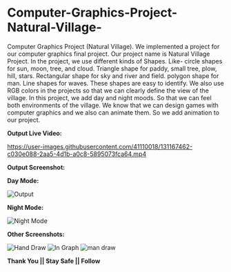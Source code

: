 # Computer-Graphics-Project-Natural-Village-
Computer Graphics Project (Natural Village).  We implemented a project for our computer graphics final project. Our project name is Natural Village Project. In the project, we use different kinds of Shapes. Like- circle shapes for sun, moon, tree, and cloud. Triangle shape for paddy, small tree, plow, hill, stars. Rectangular shape for sky and river and field. polygon shape for man. Line shapes for waves. These shapes are easy to identify.  We also use RGB colors in the projects so that we can clearly define the view of the village. In this project, we add day and night moods. So that we can feel both environments of the village. We know that we can design games with computer graphics and we also can animate them. So we add animation to our project.


**Output Live Video:**


https://user-images.githubusercontent.com/41110018/131167462-c030e088-2aa5-4d1b-a0c8-5895073fca64.mp4


**Output Screenshot:**

**Day Mode:**

![Output](https://user-images.githubusercontent.com/41110018/131167034-a156cb96-5282-45f4-92cc-2848452cd7f0.png)

**Night Mode:**

![Night Mode](https://user-images.githubusercontent.com/41110018/131167171-ea090c0b-6fc2-424d-bdb4-e7b11728007d.png)

**Other Screenshots:**

![Hand Draw](https://user-images.githubusercontent.com/41110018/131167260-de67e821-7c19-4162-944b-d058a96f5d1a.jpg)
![In Graph](https://user-images.githubusercontent.com/41110018/131167267-ce3d3bca-6c2c-40a4-ab44-a589895fc22a.png)
![man draw](https://user-images.githubusercontent.com/41110018/131167269-a366c186-3021-4247-99d6-9db916b09e22.jpg)




**Thank You || Stay Safe || Follow**

